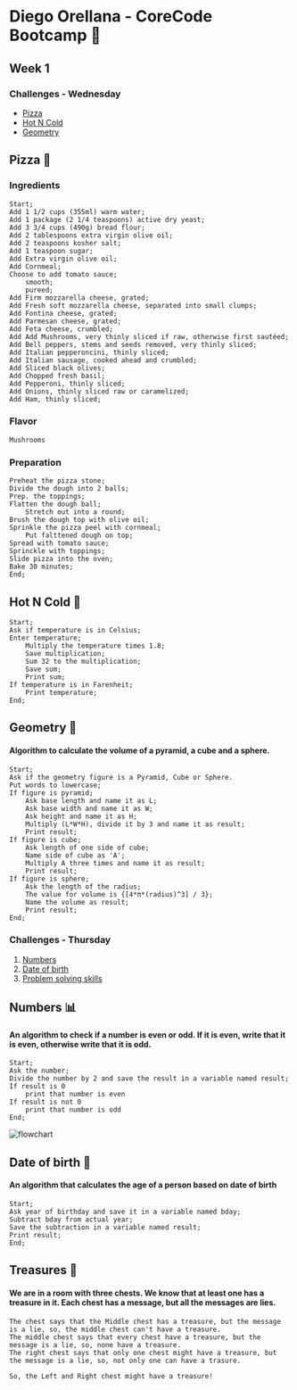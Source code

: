 # Diego Orellana - CoreCode Bootcamp 🚀
## Week 1
### Challenges - Wednesday
- [Pizza](https://github.com/DiegoMGE/core-code-from-scratch-readme/edit/main/README.md#pizza-)
- [Hot N Cold](https://github.com/DiegoMGE/core-code-from-scratch-readme/edit/main/README.md#hot-n-cold-)
- [Geometry](https://github.com/DiegoMGE/core-code-from-scratch-readme/edit/main/README.md#geometry-)

## Pizza 🍕
### Ingredients
```
Start;
Add 1 1/2 cups (355ml) warm water;
Add 1 package (2 1/4 teaspoons) active dry yeast;
Add 3 3/4 cups (490g) bread flour;
Add 2 tablespoons extra virgin olive oil;
Add 2 teaspoons kosher salt;
Add 1 teaspoon sugar;
Add Extra virgin olive oil;
Add Cornmeal;
Choose to add tomato sauce;
    smooth;
    pureed;
Add Firm mozzarella cheese, grated;
Add Fresh soft mozzarella cheese, separated into small clumps;
Add Fontina cheese, grated;
Add Parmesan cheese, grated;
Add Feta cheese, crumbled;
Add Add Mushrooms, very thinly sliced if raw, otherwise first sautéed;
Add Bell peppers, stems and seeds removed, very thinly sliced;
Add Italian pepperoncini, thinly sliced;
Add Italian sausage, cooked ahead and crumbled;
Add Sliced black olives;
Add Chopped fresh basil;
Add Pepperoni, thinly sliced;
Add Onions, thinly sliced raw or caramelized;
Add Ham, thinly sliced;
```
### Flavor
```
Mushrooms
```
### Preparation
```
Preheat the pizza stone;
Divide the dough into 2 balls;
Prep. the toppings;
Flatten the dough ball;
    Stretch out into a round;
Brush the dough top with olive oil;
Sprinkle the pizza peel with cornmeal;
    Put falttened dough on top;
Spread with tomato sauce;
Sprinckle with toppings;
Slide pizza into the oven;
Bake 30 minutes;
End;
```

## Hot N Cold 🥶
```
Start;
Ask if temperature is in Celsius;
Enter temperature;
    Multiply the temperature times 1.8;
    Save multiplication;
    Sum 32 to the multiplication;
    Save sum;
    Print sum;
If temperature is in Farenheit;
    Print temperature;
End;
```

## Geometry 📐
#### Algorithm to calculate the volume of a pyramid, a cube and a sphere.
```
Start;
Ask if the geometry figure is a Pyramid, Cube or Sphere.
Put words to lowercase;
If figure is pyramid;
    Ask base length and name it as L;
    Ask base width and name it as W;
    Ask height and name it as H;
    Multiply (L*W*H), divide it by 3 and name it as result;
    Print result;
If figure is cube;
    Ask length of one side of cube;
    Name side of cube as 'A';
    Multiply A three times and name it as result;
    Print result;
If figure is sphere;
    Ask the length of the radius;
    The value for volume is {[4*π*(radius)^3] / 3};
    Name the volume as result;
    Print result;
End;
```

### Challenges - Thursday
1. [Numbers](https://github.com/DiegoMGE/core-code-from-scratch-readme/edit/main/README.md#numbers-)
2. [Date of birth](https://github.com/DiegoMGE/core-code-from-scratch-readme/edit/main/README.md#date-of-birth-)
3. [Problem solving skills](https://github.com/DiegoMGE/core-code-from-scratch-readme/edit/main/README.md#treasures-)

## Numbers 📊
#### An algorithm to check if a number is even or odd. If it is even, write that it is even, otherwise write that it is odd.
```
Start;
Ask the number;
Divide the number by 2 and save the result in a variable named result;
If result is 0
    print that number is even
If result is not 0
    print that number is odd
End;
```
![flowchart](https://i.imgur.com/Kdgcpbe.png)

## Date of birth 👧
#### An algorithm that calculates the age of a person based on date of birth
```
Start;
Ask year of birthday and save it in a variable named bday;
Subtract bday from actual year;
Save the subtraction in a variable named result;
Print result;
End;
```

## Treasures 👑
#### We are in a room with three chests. We know that at least one has a treasure in it. Each chest has a message, but all the messages are lies.

```
The chest says that the Middle chest has a treasure, but the message is a lie, so, the middle chest can't have a treasure.
The middle chest says that every chest have a treasure, but the message is a lie, so, none have a treasure.
The right chest says that only one chest might have a treasure, but the message is a lie, so, not only one can have a trasure.

So, the Left and Right chest might have a treasure!
```
